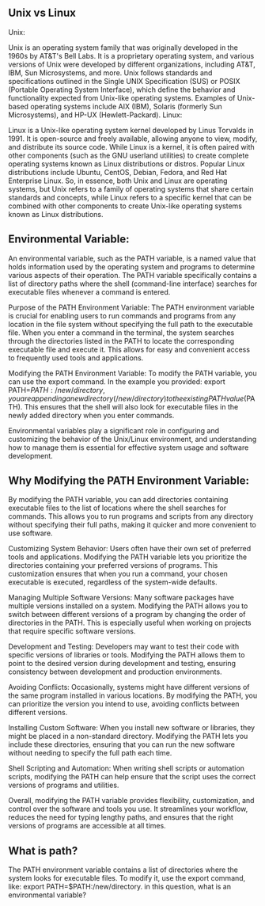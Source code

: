 ## Unix vs Linux
Unix:

Unix is an operating system family that was originally developed in the 1960s by AT&T's Bell Labs.
It is a proprietary operating system, and various versions of Unix were developed by different organizations, including AT&T, IBM, Sun Microsystems, and more.
Unix follows standards and specifications outlined in the Single UNIX Specification (SUS) or POSIX (Portable Operating System Interface), which define the behavior and functionality expected from Unix-like operating systems.
Examples of Unix-based operating systems include AIX (IBM), Solaris (formerly Sun Microsystems), and HP-UX (Hewlett-Packard).
Linux:

Linux is a Unix-like operating system kernel developed by Linus Torvalds in 1991.
It is open-source and freely available, allowing anyone to view, modify, and distribute its source code.
While Linux is a kernel, it is often paired with other components (such as the GNU userland utilities) to create complete operating systems known as Linux distributions or distros.
Popular Linux distributions include Ubuntu, CentOS, Debian, Fedora, and Red Hat Enterprise Linux.
So, in essence, both Unix and Linux are operating systems, but Unix refers to a family of operating systems that share certain standards and concepts, while Linux refers to a specific kernel that can be combined with other components to create Unix-like operating systems known as Linux distributions.




## Environmental Variable:
An environmental variable, such as the PATH variable, is a named value that holds information used by the operating system and programs to determine various aspects of their operation. The PATH variable specifically contains a list of directory paths where the shell (command-line interface) searches for executable files whenever a command is entered.

Purpose of the PATH Environment Variable:
The PATH environment variable is crucial for enabling users to run commands and programs from any location in the file system without specifying the full path to the executable file. When you enter a command in the terminal, the system searches through the directories listed in the PATH to locate the corresponding executable file and execute it. This allows for easy and convenient access to frequently used tools and applications.

Modifying the PATH Environment Variable:
To modify the PATH variable, you can use the export command. In the example you provided: export PATH=$PATH:/new/directory, you are appending a new directory (/new/directory) to the existing PATH value ($PATH). This ensures that the shell will also look for executable files in the newly added directory when you enter commands.

Environmental variables play a significant role in configuring and customizing the behavior of the Unix/Linux environment, and understanding how to manage them is essential for effective system usage and software development.




## Why Modifying the PATH Environment Variable:

 By modifying the PATH variable, you can add directories containing executable files to the list of locations where the shell searches for commands. This allows you to run programs and scripts from any directory without specifying their full paths, making it quicker and more convenient to use software.

Customizing System Behavior: Users often have their own set of preferred tools and applications. Modifying the PATH variable lets you prioritize the directories containing your preferred versions of programs. This customization ensures that when you run a command, your chosen executable is executed, regardless of the system-wide defaults.

Managing Multiple Software Versions: Many software packages have multiple versions installed on a system. Modifying the PATH allows you to switch between different versions of a program by changing the order of directories in the PATH. This is especially useful when working on projects that require specific software versions.

Development and Testing: Developers may want to test their code with specific versions of libraries or tools. Modifying the PATH allows them to point to the desired version during development and testing, ensuring consistency between development and production environments.

Avoiding Conflicts: Occasionally, systems might have different versions of the same program installed in various locations. By modifying the PATH, you can prioritize the version you intend to use, avoiding conflicts between different versions.

Installing Custom Software: When you install new software or libraries, they might be placed in a non-standard directory. Modifying the PATH lets you include these directories, ensuring that you can run the new software without needing to specify the full path each time.

Shell Scripting and Automation: When writing shell scripts or automation scripts, modifying the PATH can help ensure that the script uses the correct versions of programs and utilities.

Overall, modifying the PATH variable provides flexibility, customization, and control over the software and tools you use. It streamlines your workflow, reduces the need for typing lengthy paths, and ensures that the right versions of programs are accessible at all times.






## What is path?
The PATH environment variable contains a list of directories where the system looks for executable files. To modify it, use the export command, like: export PATH=$PATH:/new/directory. in this question, what is an environmental variable?
